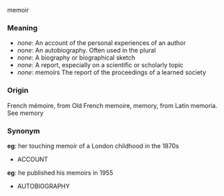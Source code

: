 memoir
### Meaning
+ _none_: An account of the personal experiences of an author
+ _none_: An autobiography. Often used in the plural
+ _none_: A biography or biographical sketch
+ _none_: A report, especially on a scientific or scholarly topic
+ _none_: memoirs The report of the proceedings of a learned society

### Origin

French mémoire, from Old French memoire, memory, from Latin memoria. See memory

### Synonym

__eg__: her touching memoir of a London childhood in the 1870s

+ ACCOUNT

__eg__: he published his memoirs in 1955

+ AUTOBIOGRAPHY


